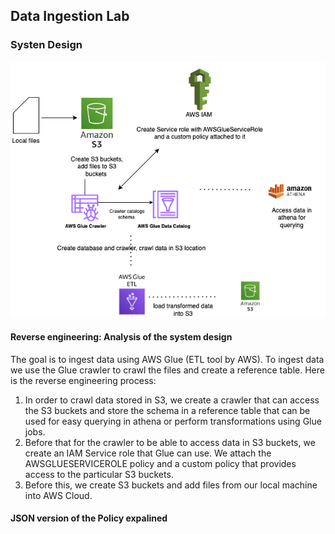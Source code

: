 ## Data Ingestion Lab

### Systen Design

![SystemDesign](https://github.com/Pam2020/AWS_for_DataEngineering/blob/main/Day4/SystemDesign_AWSGlue.png)

#### Reverse engineering: Analysis of the system design

The goal is to ingest data using AWS Glue (ETL tool by AWS). To ingest data we use the Glue crawler to crawl the files and create a reference table. Here is the reverse engineering process:

1. In order to crawl data stored in S3, we create a crawler that can access the S3 buckets and store the schema in a reference table that can be used for easy querying in athena or perform transformations using Glue jobs.
2. Before that for the crawler to be able to access data in S3 buckets, we create an IAM Service role that Glue can use. We attach the AWSGLUESERVICEROLE policy and a custom policy that provides access to the particular S3 buckets.
3. Before this, we create S3 buckets and add files from our local machine into AWS Cloud.

#### JSON version of the Policy expalined





